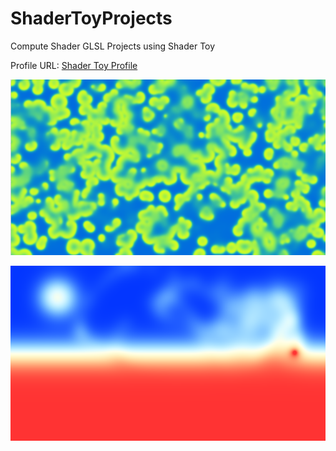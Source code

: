 # ShaderToyProjects
Compute Shader GLSL Projects using Shader Toy

Profile URL:
[Shader Toy Profile](https://www.shadertoy.com/user/HaydenS)




![alt text](https://github.com/HeyHeyHayHay/ShaderToyProjects/blob/main/images/Reaction_Diffusion_Simulation.png?raw=true)


![alt text](https://github.com/HeyHeyHayHay/ShaderToyProjects/blob/main/images/Heat_Equation.png?raw=true)



